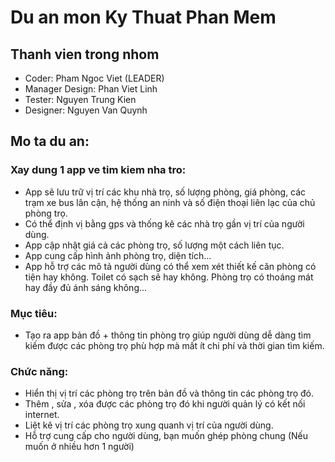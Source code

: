 # Du an mon Ky Thuat Phan Mem

## Thanh vien trong nhom
- Coder: Pham Ngoc Viet (LEADER)
- Manager Design: Phan Viet Linh
- Tester: Nguyen Trung Kien
- Designer: Nguyen Van Quynh

## Mo ta du an:
### Xay dung 1 app ve tim kiem nha tro:
+ App sẽ lưu trữ vị trí các khu nhà trọ, số lượng phòng, giá phòng, các trạm xe bus lân cận, hệ thống an ninh và số điện thoại liên lạc của chủ phòng trọ.
+ Có thể định vị bằng gps và thống kê các nhà trọ gần vị trí của người dùng.
+ App cập nhật giá cả các phòng trọ, số lượng một cách liên tục. 
+ App cung cấp hình ảnh phòng trọ, diện tích...
+ App hỗ trợ các mô tả người dùng có thể xem xét thiết kế căn phòng có tiện hay không. Toilet có sạch sẽ hay không. Phòng trọ có thoáng mát hay đầy đủ ánh sáng không…

### Mục tiêu: 
+ Tạo ra app bản đồ + thông tin phòng trọ giúp người dùng dễ dàng tìm kiếm được các phòng trọ phù hợp mà mất ít chi phí và thời gian tìm kiếm.

### Chức năng:
+ Hiển thị vị trí các phòng trọ trên bản đồ và thông tin các phòng trọ đó.
+ Thêm , sửa , xóa được các phòng trọ đó khi người quản lý có kết nối internet.
+ Liệt kê vị trí các phòng trọ xung quanh vị trí của người dùng.
+ Hỗ trợ cung cấp cho người dùng, bạn muốn ghép phòng chung (Nếu muốn ở nhiều hơn 1 người)    



